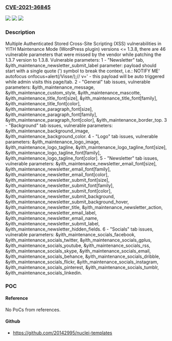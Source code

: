 ### [CVE-2021-36845](https://cve.mitre.org/cgi-bin/cvename.cgi?name=CVE-2021-36845)
![](https://img.shields.io/static/v1?label=Product&message=YITH%20Maintenance%20Mode%20(WordPress%20plugin)&color=blue)
![](https://img.shields.io/static/v1?label=Version&message=%3C%3D%201.3.8%20&color=brightgreen)
![](https://img.shields.io/static/v1?label=Vulnerability&message=CWE-79%20Cross-site%20Scripting%20(XSS)&color=brightgreen)

### Description

Multiple Authenticated Stored Cross-Site Scripting (XSS) vulnerabilities in YITH Maintenance Mode (WordPress plugin) versions <= 1.3.8, there are 46 vulnerable parameters that were missed by the vendor while patching the 1.3.7 version to 1.3.8. Vulnerable parameters: 1 - "Newsletter" tab, &yith_maintenance_newsletter_submit_label parameter: payload should start with a single quote (') symbol to break the context, i.e.: NOTIFY ME' autofocus onfocus=alert(/Visse/);// v=' - this payload will be auto triggered while admin visits this page/tab. 2 - "General" tab issues, vulnerable parameters: &yith_maintenance_message, &yith_maintenance_custom_style, &yith_maintenance_mascotte, &yith_maintenance_title_font[size], &yith_maintenance_title_font[family], &yith_maintenance_title_font[color], &yith_maintenance_paragraph_font[size], &yith_maintenance_paragraph_font[family], &yith_maintenance_paragraph_font[color], &yith_maintenance_border_top. 3 - "Background" tab issues, vulnerable parameters: &yith_maintenance_background_image, &yith_maintenance_background_color. 4 - "Logo" tab issues, vulnerable parameters: &yith_maintenance_logo_image, &yith_maintenance_logo_tagline, &yith_maintenance_logo_tagline_font[size], &yith_maintenance_logo_tagline_font[family], &yith_maintenance_logo_tagline_font[color]. 5 - "Newsletter" tab issues, vulnerable parameters: &yith_maintenance_newsletter_email_font[size], &yith_maintenance_newsletter_email_font[family], &yith_maintenance_newsletter_email_font[color], &yith_maintenance_newsletter_submit_font[size], &yith_maintenance_newsletter_submit_font[family], &yith_maintenance_newsletter_submit_font[color], &yith_maintenance_newsletter_submit_background, &yith_maintenance_newsletter_submit_background_hover, &yith_maintenance_newsletter_title, &yith_maintenance_newsletter_action, &yith_maintenance_newsletter_email_label, &yith_maintenance_newsletter_email_name, &yith_maintenance_newsletter_submit_label, &yith_maintenance_newsletter_hidden_fields. 6 - "Socials" tab issues, vulnerable parameters: &yith_maintenance_socials_facebook, &yith_maintenance_socials_twitter, &yith_maintenance_socials_gplus, &yith_maintenance_socials_youtube, &yith_maintenance_socials_rss, &yith_maintenance_socials_skype, &yith_maintenance_socials_email, &yith_maintenance_socials_behance, &yith_maintenance_socials_dribble, &yith_maintenance_socials_flickr, &yith_maintenance_socials_instagram, &yith_maintenance_socials_pinterest, &yith_maintenance_socials_tumblr, &yith_maintenance_socials_linkedin.

### POC

#### Reference
No PoCs from references.

#### Github
- https://github.com/20142995/nuclei-templates

